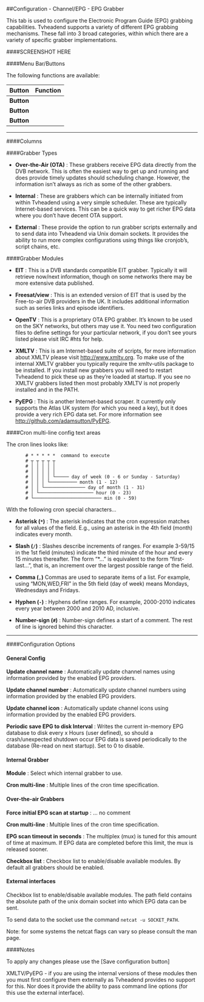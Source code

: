 ##Configuration - Channel/EPG - EPG Grabber

This tab is used to configure the Electronic Program Guide (EPG)
grabbing capabilities. Tvheadend supports a variety of different EPG
grabbing mechanisms. These fall into 3 broad categories, within which
there are a variety of specific grabber implementations.

####SCREENSHOT HERE

####Menu Bar/Buttons

The following functions are available:

Button     | Function
-----------|---------
**Button** |
**Button** |
**Button** |

---

####Columns

####Grabber Types

* **Over-the-Air (OTA)**
: These grabbers receive EPG data directly from
  the DVB network. This is often the easiest way to get up and running
  and does provide timely updates should scheduling change. However,
  the information isn’t always as rich as some of the other grabbers.

* **Internal**
: These are grabbers which can be internally initiated from
  within Tvheadend using a very simple scheduler. These are typically
  Internet-based services. This can be a quick way to get richer EPG
  data where you don’t have decent OTA support.

* **External**
: These provide the option to run grabber scripts
  externally and to send data into Tvheadend via Unix domain sockets.
  It provides the ability to run more complex configurations using
  things like cronjob’s, script chains, etc.

####Grabber Modules

* **EIT**
: This is a DVB standards compatible EIT grabber. Typically it
  will retrieve now/next information, though on some networks there
  may be more extensive data published.

* **Freesat/view**
: This is an extended version of EIT that is used by
  the Free-to-air DVB providers in the UK. It includes additional
  information such as series links and episode identifiers.

* **OpenTV** 
: This is a proprietary OTA EPG grabber. It’s known to be
  used on the SKY networks, but others may use it. You need two
  configuration files to define settings for your particular network,
  if you don’t see yours listed please visit IRC \#hts for help.

* **XMLTV**
: This is am Internet-based suite of scripts, for more
  information about XMLTV please visit <http://www.xmltv.org>. To make
  use of the internal XMLTV grabber you typically require the
  xmltv-utils package to be installed. If you install new grabbers you
  will need to restart Tvheadend to pick these up as they’re loaded at
  startup. If you see no XMLTV grabbers listed then most probably
  XMLTV is not properly installed and in the PATH.

* **PyEPG**
: This is another Internet-based scraper. It currently only
  supports the Atlas UK system (for which you need a key), but it does
  provide a very rich EPG data set. For more information see
  <http://github.com/adamsutton/PyEPG>.

####Cron multi-line config text areas

The cron lines looks like:

           # * * * * *  command to execute
           # ┬ ┬ ┬ ┬ ┬
           # │ │ │ │ │
           # │ │ │ │ │
           # │ │ │ │ └───── day of week (0 - 6 or Sunday - Saturday)
           # │ │ │ └────────── month (1 - 12)
           # │ │ └─────────────── day of month (1 - 31)
           # │ └──────────────────── hour (0 - 23)
           # └───────────────────────── min (0 - 59)

With the following cron special characters...

* **Asterisk (`*`)**
: The asterisk indicates that the cron expression matches for all
  values of the field. E.g., using an asterisk in the 4th field
  (month) indicates every month.
    
* **Slash (`/`)**
: Slashes describe increments of ranges. For example 3-59/15 in the
  1st field (minutes) indicate the third minute of the hour and every
  15 minutes thereafter. The form “*…” is equivalent to the form
  “first-last…”, that is, an increment over the largest possible
  range of the field.
    
* **Comma (`,`)**
  Commas are used to separate items of a list. For example, using
  “MON,WED,FRI” in the 5th field (day of week) means Mondays,
  Wednesdays and Fridays.
    
* **Hyphen (`-`)**
: Hyphens define ranges. For example, 2000-2010 indicates every year
  between 2000 and 2010 AD, inclusive.
    
* **Number-sign (`#`)**
: Number-sign defines a start of a comment. The rest of line is
  ignored behind this character.

---

####Configuration Options

#### General Config

**Update channel name**
: Automatically update channel names using information provided by the
  enabled EPG providers.

**Update channel number**
: Automatically update channel numbers using information provided by the
  enabled EPG providers.

**Update channel icon**
: Automatically update channel icons using information provided by the
  enabled EPG providers.

**Periodic save EPG to disk Interval**
: Writes the current in-memory EPG database to disk every x Hours (user
  defined), so should a crash/unexpected shutdown occur EPG data is saved
  periodically to the database (Re-read on next startup). Set to 0 to
  disable.

#### Internal Grabber

**Module**
: Select which internal grabber to use.

**Cron multi-line**
: Multiple lines of the cron time specification.

#### Over-the-air Grabbers

**Force initial EPG scan at startup**
: … no comment

**Cron multi-line**
: Multiple lines of the cron time specification.

**EPG scan timeout in seconds**
: The multiplex (mux) is tuned for this amount of time at maximum. If EPG
  data are completed before this limit, the mux is released sooner.

**Checkbox list**
: Checkbox list to enable/disable available modules. By default all
  grabbers should be enabled.

#### External interfaces

Checkbox list to enable/disable available modules. The path field
contains the absolute path of the unix domain socket into which EPG data
can be sent.

To send data to the socket use the command `netcat -u SOCKET_PATH`.

Note: for some systems the netcat flags can vary so please consult the
man page.

####Notes

To apply any changes please use the [Save configuration button]

XMLTV/PyEPG - if you are using the internal versions of these modules
then you must first configure them externally as Tvheadend provides no
support for this. Nor does it provide the ability to pass command line
options (for this use the external interface).
